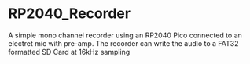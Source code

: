 # RP2040_Recorder
A simple mono channel recorder using an RP2040 Pico connected to an electret mic with pre-amp.  The recorder can write the audio to a FAT32 formatted SD Card at 16kHz sampling
